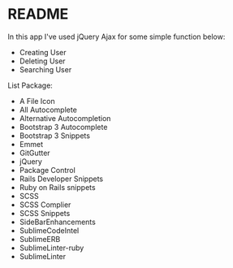 # README

In this app I've used jQuery Ajax for some simple function below:

* Creating User
* Deleting User
* Searching User

List Package:

* A File Icon
* All Autocomplete
* Alternative Autocompletion
* Bootstrap 3 Autocomplete
* Bootstrap 3 Snippets
* Emmet
* GitGutter
* jQuery
* Package Control
* Rails Developer Snippets
* Ruby on Rails snippets
* SCSS
* SCSS Complier
* SCSS Snippets
* SideBarEnhancements
* SublimeCodeIntel
* SublimeERB
* SublimeLinter-ruby
* SublimeLinter
